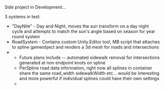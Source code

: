 Side project in Development...

3 systems in test:
- "DayNite" - Day and Night, moves the sun transform on a day night cycle and attempts to match the sun's angle based on season for year round system
- RoadSystem - Contains custom Unity.Editor tool, MB script that attaches to spline gameobject and renders a 3d mesh for roads and intersections
- - Future plans include -- automated sidewalk removal for intersections generated at non endpoint knots on spline
  - PerSpline road data information, right now all splines in container share the same road_width sidewalkWidth etc... would be interesting and more powerful if individual splines could have their own settings
  - 
